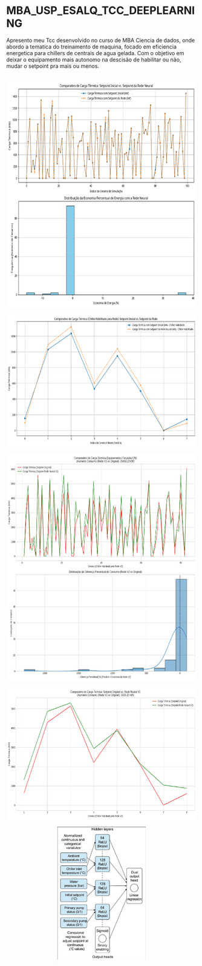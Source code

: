 # MBA_USP_ESALQ_TCC_DEEPLEARNING
Apresento meu Tcc desenvolvido no curso de MBA Ciencia de dados, onde abordo a tematica do treinamento de maquina, focado em eficiencia energetica para chillers de centrais de agua gelada. Com o objetivo em deixar o equipamento mais autonomo na descisão de habilitar ou não, mudar o setpoint pra mais ou menos.
<div  align="center"> 
  <div style="display: inline_block"><br>
    <img align="center" height="600" alt="coding-time" src="grafico_economia_energia.png">

<div  align="center"> 
  <div style="display: inline_block"><br>
    <img align="center" height="350" alt="coding-time" src="grafico_carga_termica_chiller_habilitado.png">

<div  align="center"> 
  <div style="display: inline_block"><br>
    <img align="center" height="600" alt="coding-time" src="grafico_comparativo_distribuicao_forced_v2.png">

<div  align="center"> 
  <div style="display: inline_block"><br>
    <img align="center" height="350" alt="coding-time" src="grafico_economia_energia_v2.png">

<div  align="center"> 
  <div style="display: inline_block"><br>
    <img align="center" height="350" alt="coding-time" src="arquiteturarede.png">
